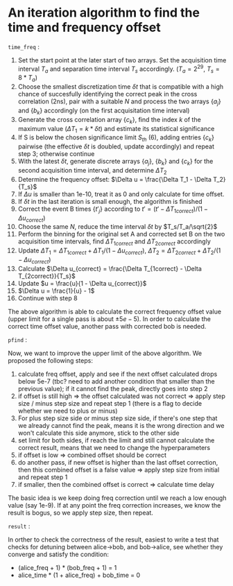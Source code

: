 # An iteration algorithm to find the time and frequency offset
`time_freq` :

1. Set the start point at the later start of two arrays. Set the acquisition time interval $T_a$ and separation time interval $T_s$ accordingly. ($T_a = 2^{29}$, $T_s = 8*T_a$)
2. Choose the smallest discretization time $\delta t$ that is compatible with a high chance of succesfully identifying the correct peak in the cross correlation (2ns), pair with a suitable $N$ and process the two arrays $\{a_j\}$ and $\{b_k\}$ accordingly (on the first acquisitation time interval)
3. Generate the cross correlation array $\{c_k\}$, find the index $k$ of the maximum value ($\Delta T_1 = k * \delta t$) and estimate its statistical significance
4. If S is below the chosen significance limit $S_{th}$ (6), adding entries {$c_k$} pairwise (the effective $\delta t$ is doubled, update accordingly) and repeat step 3; otherwise continue
5. With the latest $\delta t$, generate discrete arrays $\{a_j\}$, $\{b_k\}$ and $\{c_k\}$ for the second acquisition time interval, and determine $\Delta T_2$
6. Determine the frequency offset: $\Delta u = \frac{\Delta T_1 - \Delta T_2}{T_s}$
7. If $\Delta u$ is smaller than 1e-10, treat it as 0 and only calculate for time offset.
8. If $\delta t$ in the last iteration is small enough, the algorithm is finished
9. Correct the event B times $\{t'_j\}$ according to $t' = (t' - \Delta T_{1 correct}) / (1 - \Delta u_{correct})$
10. Choose the same $N$, reduce the time interval $\delta t$ by $T_s/T_a/\sqrt{2}$
11. Perform the binning for the original set A and corrected set B on the two acquisition time intervals, find $\Delta T_{1 correct}$ and $\Delta T_{2 correct}$ accordingly
12. Update $\Delta T_1 = \Delta T_{1 correct} + \Delta T_1 / (1 - \Delta u_{correct})$, $\Delta T_2 = \Delta T_{2 correct} + \Delta T_2 / (1 - \Delta u_{correct})$
13. Calculate $\Delta u_{correct} = \frac{\Delta T_{1correct} - \Delta T_{2correct}}{T_s}$
14. Update $u = \frac{u}{1 - \Delta u_{correct}}$
15. $\Delta u = \frac{1}{u} - 1$
16. Continue with step 8

The above algorithm is able to calculate the correct frequency offset value (upper limit for a single pass is about $\pm 5e-5$). In order to calculate the correct time offset value, another pass with corrected bob is needed.

`pfind` :

Now, we want to improve the upper limit of the above algorithm. We proposed the following steps:
1. calculate freq offset, apply and see if the next offset calculated drops below 5e-7 (tbc? need to add another condition that smaller than the previous value); if it cannot find the peak, directly goes into step 2
2. if offset is still high => the offset calculated was not correct => apply step size / minus step size and repeat step 1 (there is a flag to decide whether we need to plus or minus)
3. For plus step size side or minus step size side, if there's one step that we already cannot find the peak, means it is the wrong direction and we won't calculate this side anymore, stick to the other side
4. set limit for both sides, if reach the limit and still cannot calculate the correct result, means that we need to change the hyperparameters
5. if offset is low => combined offset should be correct
6. do another pass, if new offset is higher than the last offset correction, then this combined offset is a false value => apply step size from initial and repeat step 1
7. if smaller, then the combined offset is correct => calculate time delay

The basic idea is we keep doing freq correction until we reach a low enough value (say 1e-9). If at any point the freq correction increases, we know the result is bogus, so we apply step size, then repeat.

`result` :

In orther to check the correctness of the result, easiest to write a test that checks for detuning between alice->bob, and bob->alice, see whether they converge and satisfy the condition:
- (alice_freq + 1) * (bob_freq + 1) = 1
- alice_time * (1 + alice_freq) + bob_time = 0